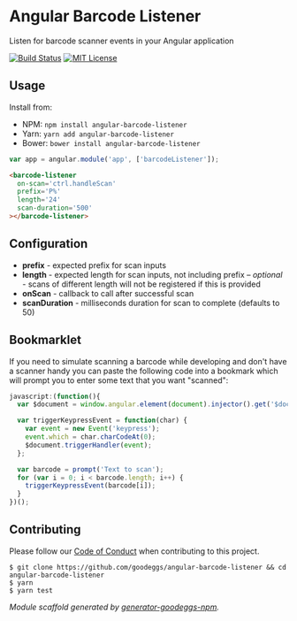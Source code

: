 # Angular Barcode Listener

Listen for barcode scanner events in your Angular application

[![Build Status](http://img.shields.io/travis/goodeggs/angular-barcode-listener.svg?style=flat-square)](https://travis-ci.org/goodeggs/angular-barcode-listener)
[![MIT License](http://img.shields.io/badge/license-MIT-blue.svg?style=flat-square)](https://github.com/goodeggs/angular-barcode-listener/blob/master/LICENSE.md)

## Usage

Install from:

- NPM: `npm install angular-barcode-listener`
- Yarn: `yarn add angular-barcode-listener`
- Bower: `bower install angular-barcode-listener`

```javascript
var app = angular.module('app', ['barcodeListener']);
```

```html
<barcode-listener
  on-scan='ctrl.handleScan'
  prefix='P%'
  length='24'
  scan-duration='500'
></barcode-listener>
```

## Configuration

- **prefix** - expected prefix for scan inputs
- **length** - expected length for scan inputs, not including prefix – *optional* - scans of different length will not be registered if this is provided
- **onScan** - callback to call after successful scan
- **scanDuration** - milliseconds duration for scan to complete (defaults to 50)

## Bookmarklet

If you need to simulate scanning a barcode while developing and don't have a scanner handy you can paste the following code into a bookmark which will prompt you to enter some text that you want "scanned":

```javascript
javascript:(function(){
  var $document = window.angular.element(document).injector().get('$document');

  var triggerKeypressEvent = function(char) {
    var event = new Event('keypress');
    event.which = char.charCodeAt(0);
    $document.triggerHandler(event);
  };

  var barcode = prompt('Text to scan');
  for (var i = 0; i < barcode.length; i++) {
    triggerKeypressEvent(barcode[i]);
  }
})();
```

## Contributing

Please follow our [Code of Conduct](https://github.com/goodeggs/mongoose-webdriver/blob/master/CODE_OF_CONDUCT.md)
when contributing to this project.

```
$ git clone https://github.com/goodeggs/angular-barcode-listener && cd angular-barcode-listener
$ yarn
$ yarn test
```

_Module scaffold generated by [generator-goodeggs-npm](https://github.com/goodeggs/generator-goodeggs-npm)._
